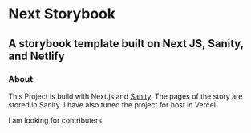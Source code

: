 # Next Storybook

## A storybook template built on Next JS, Sanity, and Netlify

### About

This Project is build with Next.js and [Sanity](https://sanity.io). The pages of the story are stored in Sanity. I have also tuned the project for host in Vercel.

I am looking for contributers
